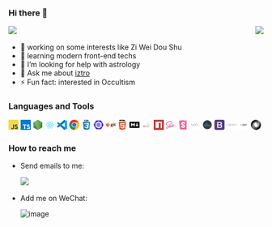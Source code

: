 ### Hi there 👋

<img src="https://github-readme-stats.vercel.app/api/top-langs/?username=sylarlong&layout=compact&theme=dark" align="right" style="height:150px;">

<img src="https://github-stats.liuli.lol/api?username=SylarLong&theme=dark&show_icons=true&include_all_commits=true&count_private=true&hide=contribs,prs">

- 🔭 working on some interests like Zi Wei Dou Shu
- 🌱 learning modern front-end techs
- 🤔 I’m looking for help with astrology
- 💬 Ask me about [iztro](http://github.com/SylarLong/iztro)
- ⚡ Fun fact: interested in Occultism


### Languages and Tools

<code><a href="https://github.com/topics/javascript" target="_blank"><img height="20" src="https://raw.githubusercontent.com/github/explore/80688e429a7d4ef2fca1e82350fe8e3517d3494d/topics/javascript/javascript.png"></a></code>
<code><a href="https://github.com/topics/typescript" target="_blank"><img height="20" src="https://raw.githubusercontent.com/github/explore/80688e429a7d4ef2fca1e82350fe8e3517d3494d/topics/typescript/typescript.png"></a></code>
<code><a href="https://github.com/topics/nodejs" target="_blank"><img height="20" src="https://raw.githubusercontent.com/github/explore/80688e429a7d4ef2fca1e82350fe8e3517d3494d/topics/nodejs/nodejs.png"></a></code>
<code><a href="https://github.com/topics/react" target="_blank"><img height="20" src="https://raw.githubusercontent.com/github/explore/80688e429a7d4ef2fca1e82350fe8e3517d3494d/topics/react/react.png"></a></code>
<code><a href="https://github.com/topics/vscode" target="_blank"><img height="20" src="https://raw.githubusercontent.com/github/explore/bbd48b997e8d0bef63f676eca4da5e1f76487b56/topics/visual-studio-code/visual-studio-code.png"></a></code>
<code><a href="https://github.com/topics/chrome" target="_blank"><img height="20" src="https://raw.githubusercontent.com/github/explore/002d791bc68a86506b1bb7a3332bb6ba8e1d1891/topics/chrome/chrome.png"></a></code>
<code><a href="https://github.com/topics/css" target="_blank"><img height="20" src="https://raw.githubusercontent.com/github/explore/80688e429a7d4ef2fca1e82350fe8e3517d3494d/topics/css/css.png"></a></code>
<code><a href="https://github.com/topics/eslint" target="_blank"><img height="20" src="https://raw.githubusercontent.com/github/explore/80688e429a7d4ef2fca1e82350fe8e3517d3494d/topics/eslint/eslint.png"></a></code>
<code><a href="https://github.com/topics/git" target="_blank"><img height="20" src="https://raw.githubusercontent.com/github/explore/80688e429a7d4ef2fca1e82350fe8e3517d3494d/topics/git/git.png"></a></code>
<code><a href="https://github.com/topics/html" target="_blank"><img height="20" src="https://raw.githubusercontent.com/github/explore/80688e429a7d4ef2fca1e82350fe8e3517d3494d/topics/html/html.png"></a></code>
<code><a href="https://github.com/topics/markdown" target="_blank"><img height="20" src="https://raw.githubusercontent.com/github/explore/80688e429a7d4ef2fca1e82350fe8e3517d3494d/topics/markdown/markdown.png"></a></code>
<code><a href="https://github.com/topics/mysql" target="_blank"><img height="20" src="https://raw.githubusercontent.com/github/explore/80688e429a7d4ef2fca1e82350fe8e3517d3494d/topics/mysql/mysql.png"></a></code>
<code><a href="https://github.com/topics/npm" target="_blank"><img height="20" src="https://raw.githubusercontent.com/github/explore/80688e429a7d4ef2fca1e82350fe8e3517d3494d/topics/npm/npm.png"></a></code>
<code><a href="https://github.com/topics/sass" target="_blank"><img height="20" src="https://raw.githubusercontent.com/github/explore/80688e429a7d4ef2fca1e82350fe8e3517d3494d/topics/sass/sass.png"></a></code>
<code><a href="https://github.com/topics/storybook" target="_blank"><img height="20" src="https://raw.githubusercontent.com/github/explore/80688e429a7d4ef2fca1e82350fe8e3517d3494d/topics/storybook/storybook.png"></a></code>
<code><a href="https://github.com/topics/nextjs" target="_blank"><img height="20" src="https://raw.githubusercontent.com/github/explore/28b02bbc9ad9f7a503c43775aebeb515dc2da5fc/topics/nextjs/nextjs.png"></a></code>
<code><a href="https://github.com/topics/ajax" target="_blank"><img height="20" src="https://raw.githubusercontent.com/github/explore/8be26d91eb231fec0b8856359979ac09f27173fd/topics/ajax/ajax.png"></a></code>
<code><a href="https://github.com/topics/bootstrap" target="_blank"><img height="20" src="https://raw.githubusercontent.com/github/explore/8be26d91eb231fec0b8856359979ac09f27173fd/topics/bootstrap/bootstrap.png"></a></code>
<code><a href="https://github.com/topics/express" target="_blank"><img height="20" src="https://raw.githubusercontent.com/github/explore/8be26d91eb231fec0b8856359979ac09f27173fd/topics/express/express.png"></a></code>
<code><a href="https://github.com/topics/jquery" target="_blank"><img height="20" src="https://raw.githubusercontent.com/github/explore/8be26d91eb231fec0b8856359979ac09f27173fd/topics/jquery/jquery.png"></a></code>
<code><a href="https://github.com/topics/json" target="_blank"><img height="20" src="https://raw.githubusercontent.com/github/explore/8be26d91eb231fec0b8856359979ac09f27173fd/topics/json/json.png"></a></code>

### How to reach me

- Send emails to me:
 
  <a href = "mailto:sylarlong@gmail.com" target="_blank"><img src="https://img.shields.io/badge/-Gmail-%23333?style=for-the-badge&logo=gmail&logoColor=white"></a>

- Add me on WeChat:

  ![image](https://github.com/SylarLong/SylarLong/assets/6510425/a2af4876-7d26-4900-a0fc-f5a2030f6205)

